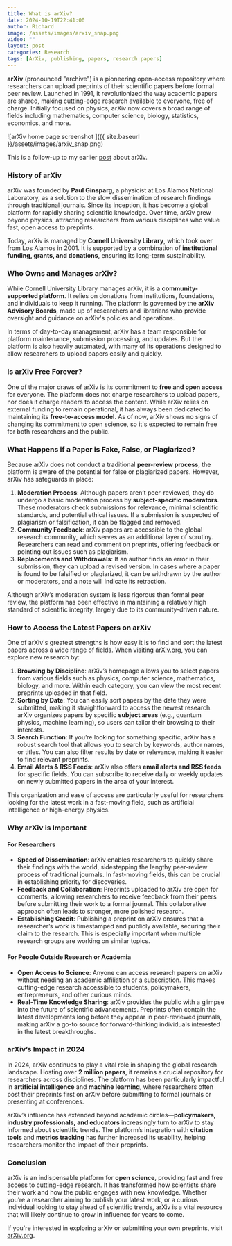 ```yaml
---
title: What is arXiv?
date: 2024-10-19T22:41:00
author: Richard
image: /assets/images/arxiv_snap.png
video: ""
layout: post
categories: Research
tags: [ArXiv, publishing, papers, research papers]
---
```

**arXiv** (pronounced "archive") is a pioneering open-access repository where researchers can upload preprints of their scientific papers before formal peer review. Launched in 1991, it revolutionized the way academic papers are shared, making cutting-edge research available to everyone, free of charge. Initially focused on physics, arXiv now covers a broad range of fields including mathematics, computer science, biology, statistics, economics, and more.

![arXiv home page screenshot ]({{ site.baseurl }}/assets/images/arxiv_snap.png)

This is  a follow-up to my earlier [post](http://127.0.0.1:4000/RDjarbeng/2024/10/14/why-you-should-consider-publishing-in-arxiv.html) about arXiv.

### **History of arXiv**

arXiv was founded by **Paul Ginsparg**, a physicist at Los Alamos National Laboratory, as a solution to the slow dissemination of research findings through traditional journals. Since its inception, it has become a global platform for rapidly sharing scientific knowledge. Over time, arXiv grew beyond physics, attracting researchers from various disciplines who value fast, open access to preprints.

Today, arXiv is managed by **Cornell University Library**, which took over from Los Alamos in 2001. It is supported by a combination of **institutional funding, grants, and donations**, ensuring its long-term sustainability.

### **Who Owns and Manages arXiv?**

While Cornell University Library manages arXiv, it is a **community-supported platform**. It relies on donations from institutions, foundations, and individuals to keep it running. The platform is governed by the **arXiv Advisory Boards**, made up of researchers and librarians who provide oversight and guidance on arXiv's policies and operations.

In terms of day-to-day management, arXiv has a team responsible for platform maintenance, submission processing, and updates. But the platform is also heavily automated, with many of its operations designed to allow researchers to upload papers easily and quickly.

### **Is arXiv Free Forever?**

One of the major draws of arXiv is its commitment to **free and open access** for everyone. The platform does not charge researchers to upload papers, nor does it charge readers to access the content. While arXiv relies on external funding to remain operational, it has always been dedicated to maintaining its **free-to-access model**. As of now, arXiv shows no signs of changing its commitment to open science, so it's expected to remain free for both researchers and the public.

### **What Happens if a Paper is Fake, False, or Plagiarized?**

Because arXiv does not conduct a traditional **peer-review process**, the platform is aware of the potential for false or plagiarized papers. However, arXiv has safeguards in place:

1. **Moderation Process**: Although papers aren’t peer-reviewed, they do undergo a basic moderation process by **subject-specific moderators**. These moderators check submissions for relevance, minimal scientific standards, and potential ethical issues. If a submission is suspected of plagiarism or falsification, it can be flagged and removed.
2. **Community Feedback**: arXiv papers are accessible to the global research community, which serves as an additional layer of scrutiny. Researchers can read and comment on preprints, offering feedback or pointing out issues such as plagiarism.
3. **Replacements and Withdrawals**: If an author finds an error in their submission, they can upload a revised version. In cases where a paper is found to be falsified or plagiarized, it can be withdrawn by the author or moderators, and a note will indicate its retraction.

Although arXiv’s moderation system is less rigorous than formal peer review, the platform has been effective in maintaining a relatively high standard of scientific integrity, largely due to its community-driven nature.

### **How to Access the Latest Papers on arXiv**

One of arXiv's greatest strengths is how easy it is to find and sort the latest papers across a wide range of fields. When visiting [arXiv.org](https://arxiv.org), you can explore new research by:

1. **Browsing by Discipline**: arXiv’s homepage allows you to select papers from various fields such as physics, computer science, mathematics, biology, and more. Within each category, you can view the most recent preprints uploaded in that field.
2. **Sorting by Date**: You can easily sort papers by the date they were submitted, making it straightforward to access the newest research. arXiv organizes papers by specific **subject areas** (e.g., quantum physics, machine learning), so users can tailor their browsing to their interests.
3. **Search Function**: If you’re looking for something specific, arXiv has a robust search tool that allows you to search by keywords, author names, or titles. You can also filter results by date or relevance, making it easier to find relevant preprints.
4. **Email Alerts & RSS Feeds**: arXiv also offers **email alerts and RSS feeds** for specific fields. You can subscribe to receive daily or weekly updates on newly submitted papers in the area of your interest.

This organization and ease of access are particularly useful for researchers looking for the latest work in a fast-moving field, such as artificial intelligence or high-energy physics.

### **Why arXiv is Important**

#### For Researchers

- **Speed of Dissemination**: arXiv enables researchers to quickly share their findings with the world, sidestepping the lengthy peer-review process of traditional journals. In fast-moving fields, this can be crucial in establishing priority for discoveries.
- **Feedback and Collaboration**: Preprints uploaded to arXiv are open for comments, allowing researchers to receive feedback from their peers before submitting their work to a formal journal. This collaborative approach often leads to stronger, more polished research.
- **Establishing Credit**: Publishing a preprint on arXiv ensures that a researcher’s work is timestamped and publicly available, securing their claim to the research. This is especially important when multiple research groups are working on similar topics.

#### For People Outside Research or Academia

- **Open Access to Science**: Anyone can access research papers on arXiv without needing an academic affiliation or a subscription. This makes cutting-edge research accessible to students, policymakers, entrepreneurs, and other curious minds.
- **Real-Time Knowledge Sharing**: arXiv provides the public with a glimpse into the future of scientific advancements. Preprints often contain the latest developments long before they appear in peer-reviewed journals, making arXiv a go-to source for forward-thinking individuals interested in the latest breakthroughs.

### **arXiv’s Impact in 2024**

In 2024, arXiv continues to play a vital role in shaping the global research landscape. Hosting over **2 million papers**, it remains a crucial repository for researchers across disciplines. The platform has been particularly impactful in **artificial intelligence** and **machine learning**, where researchers often post their preprints first on arXiv before submitting to formal journals or presenting at conferences.

arXiv’s influence has extended beyond academic circles—**policymakers, industry professionals, and educators** increasingly turn to arXiv to stay informed about scientific trends. The platform’s integration with **citation tools** and **metrics tracking** has further increased its usability, helping researchers monitor the impact of their preprints.

### **Conclusion**

arXiv is an indispensable platform for **open science**, providing fast and free access to cutting-edge research. It has transformed how scientists share their work and how the public engages with new knowledge. Whether you’re a researcher aiming to publish your latest work, or a curious individual looking to stay ahead of scientific trends, arXiv is a vital resource that will likely continue to grow in influence for years to come.

If you're interested in exploring arXiv or submitting your own preprints, visit [arXiv.org](https://arxiv.org).
